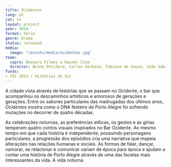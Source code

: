```yaml
---
title: Ocidentes
lang: pt
cat: tv
layout: project
year: 2014
format: Série
genre: Drama
status: released
media:
  image: "/assets/media/ocidentes.jpg"
team:
  copro: Besouro Filmes e Rainer Cine
  director: Bruno Polidoro, Carlos Gerbase, Fabiano de Souza, João Gabriel de Queiroz
funds:
- FAC 2013 / Histórias do Sul
---
```


A cidade vista através de histórias que se passam no Ocidente, o bar que acompanhou os descaminhos artísticos e amorosos de gerações e gerações. Entre os sabores particulares das madrugadas dos últimos anos, _Ocidentes_ mostra como o DNA festeiro de Porto Alegre foi sofrendo mutações no decorrer de quatro décadas.

As celebrações noturnas, as preferências etílicas, os gestos e as gírias temperam quatro contos visuais inspirados no Bar Ocidente. Ao mesmo tempo em que cada história é independente, possuindo personagens particulares, a progressão dos episódios cria uma narrativa que mapeia alterações nas relações humanas e sociais. As formas de falar, dançar, namorar, se relacionar e comunicar variam de época para época e ajudam a contar uma história de Porto Alegre através de uma das facetas mais interessantes da vida. A vida noturna.
